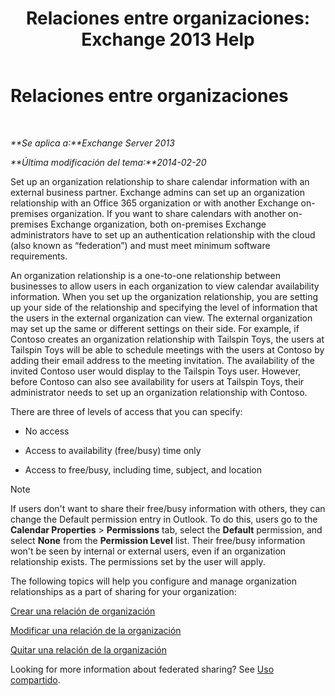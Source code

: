 ﻿---
title: 'Relaciones entre organizaciones: Exchange 2013 Help'
TOCTitle: Relaciones entre organizaciones
ms:assetid: 4c48db61-3370-462b-a3f8-2a6311c6e4ee
ms:mtpsurl: https://technet.microsoft.com/es-es/library/JJ657445(v=EXCHG.150)
ms:contentKeyID: 49895616
ms.date: 04/23/2018
mtps_version: v=EXCHG.150
ms.translationtype: HT
---

# Relaciones entre organizaciones

 

_**Se aplica a:**Exchange Server 2013_

_**Última modificación del tema:**2014-02-20_

Set up an organization relationship to share calendar information with an external business partner. Exchange admins can set up an organization relationship with an Office 365 organization or with another Exchange on-premises organization. If you want to share calendars with another on-premises Exchange organization, both on-premises Exchange administrators have to set up an authentication relationship with the cloud (also known as “federation”) and must meet minimum software requirements.

An organization relationship is a one-to-one relationship between businesses to allow users in each organization to view calendar availability information. When you set up the organization relationship, you are setting up your side of the relationship and specifying the level of information that the users in the external organization can view. The external organization may set up the same or different settings on their side. For example, if Contoso creates an organization relationship with Tailspin Toys, the users at Tailspin Toys will be able to schedule meetings with the users at Contoso by adding their email address to the meeting invitation. The availability of the invited Contoso user would display to the Tailspin Toys user. However, before Contoso can also see availability for users at Tailspin Toys, their administrator needs to set up an organization relationship with Contoso.

There are three of levels of access that you can specify:

  - No access

  - Access to availability (free/busy) time only

  - Access to free/busy, including time, subject, and location


> [!NOTE]
> If users don't want to share their free/busy information with others, they can change the Default permission entry in Outlook. To do this, users go to the <STRONG>Calendar Properties</STRONG> &gt; <STRONG>Permissions</STRONG> tab, select the <STRONG>Default</STRONG> permission, and select <STRONG>None</STRONG> from the <STRONG>Permission Level</STRONG> list. Their free/busy information won't be seen by internal or external users, even if an organization relationship exists. The permissions set by the user will apply.



The following topics will help you configure and manage organization relationships as a part of sharing for your organization:

[Crear una relación de organización](create-an-organization-relationship-exchange-2013-help.md)

[Modificar una relación de la organización](modify-an-organization-relationship-exchange-2013-help.md)

[Quitar una relación de la organización](remove-an-organization-relationship-exchange-2013-help.md)

Looking for more information about federated sharing? See [Uso compartido](sharing-exchange-2013-help.md).

